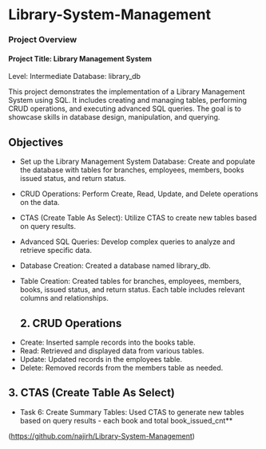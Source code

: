 # Library-System-Management
### Project Overview
#### Project Title: Library Management System
Level: Intermediate
Database: library_db

This project demonstrates the implementation of a Library Management System using SQL. It includes creating and managing tables, performing CRUD operations, and executing advanced SQL queries. The goal is to showcase skills in database design, manipulation, and querying.

## Objectives
- Set up the Library Management System Database: Create and populate the database with tables for branches, employees, members, books issued status, and return status.
- CRUD Operations: Perform Create, Read, Update, and Delete operations on the data.
- CTAS (Create Table As Select): Utilize CTAS to create new tables based on query results.
- Advanced SQL Queries: Develop complex queries to analyze and retrieve specific data.
- Database Creation: Created a database named library_db.
- Table Creation: Created tables for branches, employees, members, books, issued status, and return status. Each table includes relevant columns and relationships.

  ## 2. CRUD Operations
* Create: Inserted sample records into the books table.
* Read: Retrieved and displayed data from various tables.
* Update: Updated records in the employees table.
* Delete: Removed records from the members table as needed.
## 3. CTAS (Create Table As Select)
- Task 6: Create Summary Tables: Used CTAS to generate new tables based on query results - each book and total book_issued_cnt**


(https://github.com/najirh/Library-System-Management)


